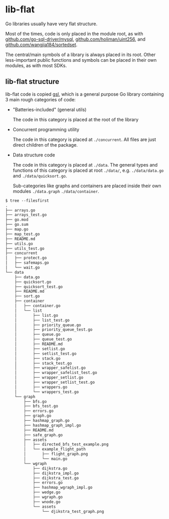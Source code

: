 # lib-flat

Go libraries usually have very flat structure.

Most of the times, code is only placed in the module root,
as with [github.com/go-sql-driver/mysql](https://github.com/go-sql-driver/mysql),
[github.com/holiman/uint256](https://github.com/holiman/uint256/blob/master/uint256.go),
and [github.com/wangjia184/sortedset](https://github.com/wangjia184/sortedset).

The central/main symbols of a library is always placed in its root.
Other less-important public functions and symbols can be placed in their own
modules, as with most SDKs.

## lib-flat structure

lib-flat code is copied [gsl](https://github.com/soyart/gsl), which is
a general purpose Go library containing 3 main rough categories of code:

- "Batteries-included" (general utils)

    The code in this category is placed at the root of the library

- Concurrent programming utility

    The code in this category is placed at `./concurrent`. All files
    are just direct children of the package.

- Data structure code

    The code in this category is placed at `./data`. The general types
    and functions of this category is placed at root `./data/`, e.g.
    `./data/data.go` and `./data/quicksort.go`.

    Sub-categories like graphs and containers are placed inside their own
    modules `./data.graph` `./data/container`.


```txt
$ tree --filesfirst
.
├── arrays.go
├── arrays_test.go
├── go.mod
├── go.sum
├── map.go
├── map_test.go
├── README.md
├── utils.go
├── utils_test.go
├── concurrent
│   ├── protect.go
│   ├── safemaps.go
│   └── wait.go
└── data
    ├── data.go
    ├── quicksort.go
    ├── quicksort_test.go
    ├── README.md
    ├── sort.go
    ├── container
    │   ├── container.go
    │   └── list
    │       ├── list.go
    │       ├── list_test.go
    │       ├── priority_queue.go
    │       ├── priority_queue_test.go
    │       ├── queue.go
    │       ├── queue_test.go
    │       ├── README.md
    │       ├── setlist.go
    │       ├── setlist_test.go
    │       ├── stack.go
    │       ├── stack_test.go
    │       ├── wrapper_safelist.go
    │       ├── wrapper_safelist_test.go
    │       ├── wrapper_setlist.go
    │       ├── wrapper_setlist_test.go
    │       ├── wrappers.go
    │       └── wrappers_test.go
    └── graph
        ├── bfs.go
        ├── bfs_test.go
        ├── errors.go
        ├── graph.go
        ├── hashmap_graph.go
        ├── hashmap_graph_impl.go
        ├── README.md
        ├── safe_graph.go
        ├── assets
        │   ├── directed_bfs_test_example.png
        │   └── example_flight_path
        │       ├── flight_graph.png
        │       └── main.go
        └── wgraph
            ├── dijkstra.go
            ├── dijkstra_impl.go
            ├── dijkstra_test.go
            ├── errors.go
            ├── hashmap_wgraph_impl.go
            ├── wedge.go
            ├── wgraph.go
            ├── wnode.go
            └── assets
                └── djikstra_test_graph.png
```